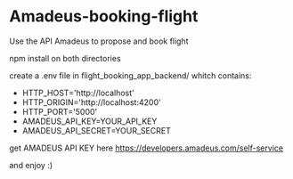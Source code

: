 # Amadeus-booking-flight
Use the API Amadeus to propose and book flight

npm install on both directories

create a .env file in flight_booking_app_backend/ whitch contains:

- HTTP_HOST='http://localhost'
- HTTP_ORIGIN='http://localhost:4200'
- HTTP_PORT='5000'
- AMADEUS_API_KEY=YOUR_API_KEY
- AMADEUS_API_SECRET=YOUR_SECRET

get AMADEUS API KEY here https://developers.amadeus.com/self-service

and enjoy :)
